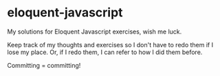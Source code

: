 # eloquent-javascript
My solutions for Eloquent Javascript exercises, wish me luck. 

Keep track of my thoughts and exercises so I don't have to redo them if I lose my place. Or, if I redo them, I can refer to how I did them before. 

Committing = committing! 